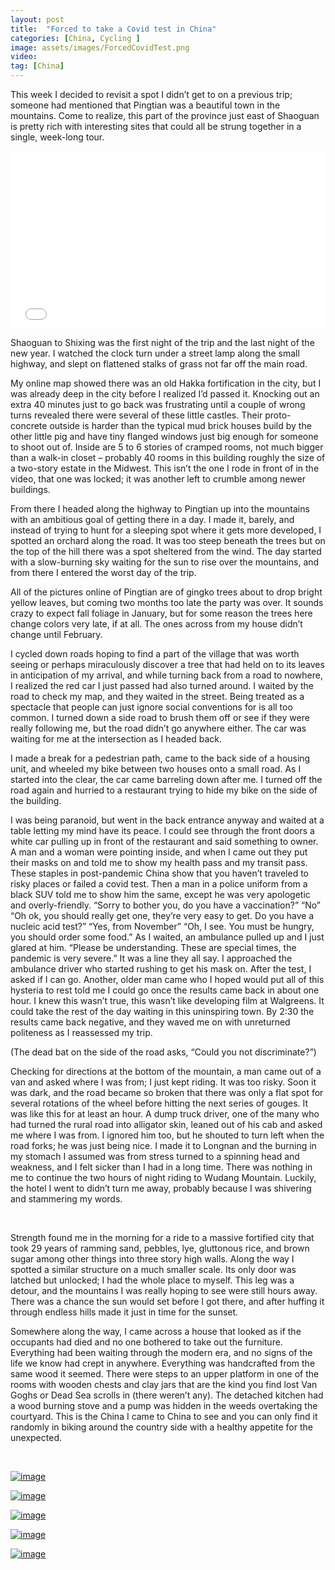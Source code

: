 ```yaml
---
layout: post
title:  "Forced to take a Covid test in China"
categories: [China, Cycling ]
image: assets/images/ForcedCovidTest.png
video:
tag: [China]
---
```





<p>This week I decided to revisit a spot I didn&rsquo;t get to on a previous trip; someone had mentioned that Pingtian was a beautiful town in the mountains. Come to realize, this part of the province just east of Shaoguan is pretty rich with interesting sites that could all be strung together in a single, week-long tour.</p>

<div data-oembed-url="https://va.media.tumblr.com/tumblr_r5a9tfVqEK1ubdk8f_720.mp4">
<div>
<div style="height:0; left:0; padding-bottom:56.25%; position:relative; width:100%"><iframe allow="encrypted-media *;" allowfullscreen="" src="//if-cdn.com/h2nwtXD" style="top: 0; left: 0; width: 100%; height: 100%; position: absolute; border: 0;" tabindex="-1"></iframe></div>
</div>
<script async="" charset="utf-8" src="//if-cdn.com/embed.js"></script>
</div>

<p>Shaoguan to Shixing was the first night of the trip and the last night of the new year. I watched the clock turn under a street lamp along the small highway, and slept on flattened stalks of grass not far off the main road.</p>

<p>My online map showed there was an old Hakka fortification in the city, but I was already deep in the city before I realized I&rsquo;d passed it. Knocking out an extra 40 minutes just to go back was frustrating until a couple of wrong turns revealed there were several of these little castles. Their proto-concrete outside is harder than the typical mud brick houses build by the other little pig and have tiny flanged windows just big enough for someone to shoot out of. Inside are 5 to 6 stories of cramped rooms, not much bigger than a walk-in closet &ndash; probably 40 rooms in this building roughly the size of a two-story estate in the Midwest. This isn&rsquo;t the one I rode in front of in the video, that one was locked; it was another left to crumble among newer buildings.</p>

<p>From there I headed along the highway to Pingtian up into the mountains with an ambitious goal of getting there in a day.&nbsp;I made it, barely, and instead of trying to hunt for a sleeping spot where it gets more developed, I spotted an orchard along the road. It was too steep beneath the trees but on the top of the hill there was a spot sheltered from the wind. The day started with a slow-burning sky waiting for the sun to rise over the mountains, and from there I entered the worst day of the trip.</p>

<p>All of the pictures online of Pingtian are of gingko trees about to drop bright yellow leaves, but coming two months too late the party was over. It sounds crazy to expect fall foliage in January, but for some reason the trees here change colors very late, if at all. The ones across from my house didn&rsquo;t change until February.</p>

<p>I cycled down roads hoping to find a part of the village that was worth seeing or perhaps miraculously discover a tree that had held on to its leaves in anticipation of my arrival, and while turning back from a road to nowhere, I realized the red car I just passed had also turned around. I waited by the road to check my map, and they waited in the street. Being treated as a spectacle that people can just ignore social conventions for is all too common. I turned down a side road to brush them off or see if they were really following me, but the road didn&rsquo;t go anywhere either. The car was waiting for me at the intersection as I headed back.</p>

<p>I made a break for a pedestrian path, came to the back side of a housing unit, and wheeled my bike between two houses onto a small road. As I started into the clear, the car came barreling down after me. I turned off the road again and hurried to a restaurant trying to hide my bike on the side of the building.</p>

<p>I was being paranoid, but went in the back entrance anyway and waited at a table letting my mind have its peace. I could see through the front doors a white car pulling up in front of the restaurant and said something to owner. A man and a woman were pointing inside, and when I came out they put their masks on and told me to show my health pass and my transit pass. These staples in post-pandemic China show that you haven&rsquo;t traveled to risky places or failed a covid test. Then a man in a police uniform from a black SUV told me to show him the same, except he was very apologetic and overly-friendly. &ldquo;Sorry to bother you, do you have a vaccination?&rdquo; &ldquo;No&rdquo; &ldquo;Oh ok, you should really get one, they&rsquo;re very easy to get. Do you have a nucleic acid test?&rdquo; &ldquo;Yes, from November&rdquo; &ldquo;Oh, I see. You must be hungry, you should order some food.&rdquo; As I waited, an ambulance pulled up and I just glared at him. &ldquo;Please be understanding. These are special times, the pandemic is very severe.&rdquo; It was a line they all say. I approached the ambulance driver who started rushing to get his mask on. After the test, I asked if I can go. Another, older man came who I hoped would put all of this hysteria to rest told me I could go once the results came back in about one hour. I knew this wasn&rsquo;t true, this wasn&rsquo;t like developing film at Walgreens. It could take the rest of the day waiting in this uninspiring town. By 2:30 the results came back negative, and they waved me on with unreturned politeness as I reassessed my trip.</p>

<p>(The dead bat on the side of the road asks, &ldquo;Could you not discriminate?&rdquo;)</p>

<p>Checking for directions at the bottom of the mountain, a man came out of a van and asked where I was from; I just kept riding. It was too risky. Soon it was dark, and the road became so broken that there was only a flat spot for several rotations of the wheel before hitting the next series of gouges. It was like this for at least an hour. A dump truck driver, one of the many who had turned the rural road into alligator skin, leaned out of his cab and asked me where I was from. I ignored him too, but he shouted to turn left when the road forks; he was just being nice. I made it to Longnan and the burning in my stomach I assumed was from stress turned to a spinning head and weakness, and I felt sicker than I had in a long time. There was nothing in me to continue the two hours of night riding to Wudang Mountain. Luckily, the hotel I went to didn&rsquo;t turn me away, probably because I was shivering and stammering my words.</p>

<p>&nbsp;</p>

<p>Strength found me in the morning for a ride to a massive fortified city that took 29 years of ramming sand, pebbles, lye, gluttonous rice, and brown sugar among other things into three story high walls. Along the way I spotted a similar structure on a much smaller scale. Its only door was latched but unlocked; I had the whole place to myself. This leg was a detour, and the mountains I was really hoping to see were still hours away. There was a chance the sun would set before I got there, and after huffing it through endless hills made it just in time for the sunset.</p>

<p>Somewhere along the way, I came across a house that looked as if the occupants had died and no one bothered to take out the furniture. Everything had been waiting through the modern era, and no signs of the life we know had crept in anywhere. Everything was handcrafted from the same wood it seemed. There were steps to an upper platform in one of the rooms with wooden chests and clay jars that are the kind you find lost Van Goghs or Dead Sea scrolls in (there weren&rsquo;t any). The detached kitchen had a wood burning stove and a pump was hidden in the weeds overtaking the courtyard. This is the China I came to China to see and you can only find it randomly in biking around the country side with a healthy appetite for the unexpected.</p>

<p>&nbsp;</p>

<p id="column2"><a href="https://64.media.tumblr.com/dab2f7ec99d8a0fbf9445c82f914a24a/7c52c481d28d7025-86/s500x750/55972ad0019602d58b96f15382be503784ec8f27.jpg"><img alt="image" class="image post_media_photo" src="https://64.media.tumblr.com/dab2f7ec99d8a0fbf9445c82f914a24a/7c52c481d28d7025-86/s500x750/55972ad0019602d58b96f15382be503784ec8f27.jpg" /></a></p>

<p id="column2"><a href="https://64.media.tumblr.com/057e98dba73bf83140397708a700c6da/7c52c481d28d7025-32/s500x750/27d2fb9eea729d91636a732defafd65be67b8c4b.jpg"><img alt="image" class="image post_media_photo" src="https://64.media.tumblr.com/057e98dba73bf83140397708a700c6da/7c52c481d28d7025-32/s500x750/27d2fb9eea729d91636a732defafd65be67b8c4b.jpg" /></a></p>

<p id="column3"><a href="https://64.media.tumblr.com/8847d013c93825378f8f465b65c621e8/7c52c481d28d7025-e9/s500x750/acf8e215643facca27da27fc82ca823a2ced9dec.jpg"><img alt="image" class="image post_media_photo" src="https://64.media.tumblr.com/8847d013c93825378f8f465b65c621e8/7c52c481d28d7025-e9/s500x750/acf8e215643facca27da27fc82ca823a2ced9dec.jpg" /></a></p>

<p id="column3"><a href="https://64.media.tumblr.com/33dc0de1ec0f786dbc900687e7e0a9ad/7c52c481d28d7025-7c/s500x750/f578e386c2390e4658973fa9449ee2318f9b11d6.jpg"><img alt="image" class="image post_media_photo" src="https://64.media.tumblr.com/33dc0de1ec0f786dbc900687e7e0a9ad/7c52c481d28d7025-7c/s500x750/f578e386c2390e4658973fa9449ee2318f9b11d6.jpg" /></a></p>

<p id="column3" ><a href="https://64.media.tumblr.com/af179c7688df1f1b9abdfad36836b89c/7c52c481d28d7025-72/s500x750/3f636f31a94266b489340c28f60a57bb414176f7.jpg"><img alt="image" class="image post_media_photo" src="https://64.media.tumblr.com/af179c7688df1f1b9abdfad36836b89c/7c52c481d28d7025-72/s500x750/3f636f31a94266b489340c28f60a57bb414176f7.jpg" /></a></p>
